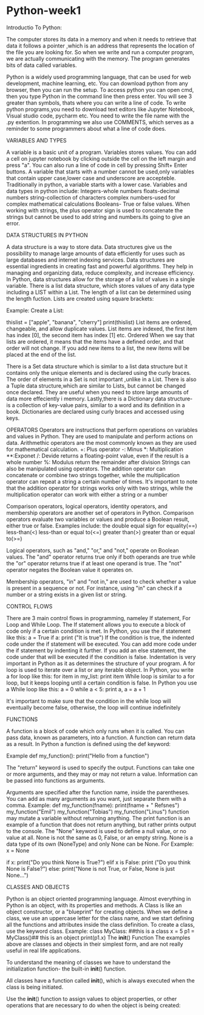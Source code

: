 # Python-week1
Introductio To Python:

The computer stores its data in a memory and when it needs to retrieve that data it follows a pointer ,which is an address that represents the location of the file you are looking for.
So when we write and run a computer program, we are actually communicating with the memory. The program generates bits of data called variables.

Python is a widely used programming language, that can be used for web development, machine learning, etc. You can download python from any browser, then you can run the setup.
To access python you can open cmd, then you type Python in the command line then press enter. You will see 3 greater than symbols, thats where you can write a line of code.
To write python programs,you need to download text editors like Jupyter Notebook, Visual studio code, pycharm etc.
You need to write the file name with the .py extention.
In programming we also use COMMENTS, which serves as a reminder to some programmers about what a line of code does.

VARIABLES AND TYPES

A variable is a basic unit of a program. Variables stores values. 
You can add a cell on jupyter notebook by clicking outside the cell on the left margin and press "a".
You can also run a line of code in cell by pressing Shift+ Enter buttons.
A variable that starts with a number cannot be used,only variables that contain upper case,lower case and underscore are accepteble.
Traditionally in python, a variable starts with a lower case.
Variables and data types in python include:
Integers-whole numbers
floats-decimal numbers
string-collection of characters
complex numbers-used for complex mathematical calculations
Booleans- True or false values.
When working with strings, the plus operator sign is used to concatenate the strings but cannot be used to add string and numbers.its going to give an error.

DATA STRUCTURES IN PYTHON

A data structure is a way to store data.
Data structures give us the possibility to manage large amounts of data efficiently for uses such as large databases and internet indexing services.
Data structures are essential ingredients in creating fast and powerful algorithms. They help in managing and organizing data, reduce complexity, and increase efficiency.
In Python, data structures allow for the storage of a list of values in a single variable.
There is a list data structure, which stores values of any data type including a LIST within a List.
The length of a list can be determined using the length fuction.
Lists are created using square brackets:

Example:
Create a List:

thislist = ["apple", "banana", "cherry"]
print(thislist)
List items are ordered, changeable, and allow duplicate values.
List items are indexed, the first item has index [0], the second item has index [1] etc.
Ordered
When we say that lists are ordered, it means that the items have a defined order, and that order will not change.
If you add new items to a list, the new items will be placed at the end of the list.


There is a Set data structure which is similar to a list data structure but it contains only the unique elements and is declared using the curly braces.
The order of elements in a Set is not important ,unlike in a List.
There is also a Tuple data structure,which are similar to Lists, but cannot be changed once declared. They are useful when you need to store large amounts of data more effeciently i memory.
Lastly,there is a Dictionary data structure- is a collection of key-value pairs, similar to a word and its definition in a book. Dictionaries are declared using curly braces and accessed using keys.

OPERATORS
Operators are instructions that perform operations on variables and values in Python. 
They are used to manipulate and perform actions on data.
Arithmethic operators are the most commonly known as they are used for mathematical calculation.
+: Plus operator
-: Minus
*: Multiplication
**:Exponet
/: Devide returns a floating-point value, even if the result is a whole number
%: Modulus return the remainder after division
Strings can also be manipulated using operators. The addition operator can concatenate or combine two strings together, while the multiplication operator can repeat a string a certain number of times.
It's important to note that the addition operator for strings works only with two strings, while the multiplication operator can work with either a string or a number

Comparison operators, logical operators, identity operators, and membership operators are another set of operators in Python.
Comparison operators evaluate two variables or values and produce a Boolean result, either true or false. Examples include:
the double equal sign for equality(==)
less-than(<) less-than or equal to(<=)
greater than(>)
greater than or equal to(>=)

Logical operators, such as "and," "or," and "not," operate on Boolean values. 
The "and" operator returns true only if both operands are true
while the "or" operator returns true if at least one operand is true. 
The "not" operator negates the Boolean value it operates on.

Membership operators, "in" and "not in," are used to check whether a value is present in a sequence or not. For instance, using "in" can check if a number or a string exists in a given list or string.


CONTROL FLOWS

There are 3 main control flows in programming, nameley If statement, For Loop and While Loop.
The If statement allows you to execute a block of code only if a certain condition is met.
In Python, you use the if statement like this:
a = True
if a:
print ("It is true")
If the condition is true, the indented code under the if statement will be executed. 
You can add more code under the if statement by indenting it further. 
If you add an else statement, the code under that will be executed if the condition is false.
Indentation is very important in Python as it as determines the structure of your program.
A for loop is used to iterate over a list or any iterable object.
In Python, you write a for loop like this: 
for item in my_list: print item
While loop is similar to a for loop, but it keeps looping until a certain condition is false.
In Python you use a While loop like this: 
a = 0
while a < 5: 
print a, a = a + 1

It's important to make sure that the condition in the while loop will eventually become false, otherwise, the loop will continue indefinitely

FUNCTIONS

A function is a block of code which only runs when it is called.
You can pass data, known as parameters, into a function.
A function can return data as a result.
In Python a function is defined using the def keyword:

Example
def my_function():
  print("Hello from a function")

The "return" keyword is used to specify the output.
Functions can take one or more arguments, and they may or may not return a value.
Information can be passed into functions as arguments.

Arguments are specified after the function name, inside the parentheses. You can add as many arguments as you want, just separate them with a comma.
Example:
def my_function(fname):
  print(fname + " Refsnes")
my_function("Emil")
my_function("Tobias")
my_function("Linus")
function may mutate a variable without returning anything. The print function is an example of a function that does not return anything, but rather prints output to the console.
The "None" keyword is used to define a null value, or no value at all.
None is not the same as 0, False, or an empty string. None is a data type of its own (NoneType) and only None can be None.
For Example:
x = None

if x:
  print("Do you think None is True?")
elif x is False:
  print ("Do you think None is False?")
else:
  print("None is not True, or False, None is just None...")

CLASSES AND OBJECTS

Python is an object oriented programming language.
Almost everything in Python is an object, with its properties and methods.
A Class is like an object constructor, or a "blueprint" for creating objects.
When we define a class, we use an uppercase letter for the class name, and we start defining all the functions and attributes inside the class definition. 
To create a class, use the keyword class.
Example:
class MyClass: ##this is a class
  x = 5
p1 = MyClass()## this is an object
print(p1.x)
The __init__() Function
The examples above are classes and objects in their simplest form, and are not really useful in real life applications.

To understand the meaning of classes we have to understand the initialization function- the built-in __init__() function.

All classes have a function called __init__(), which is always executed when the class is being initiated.

Use the __init__() function to assign values to object properties, or other operations that are necessary to do when the object is being created:

